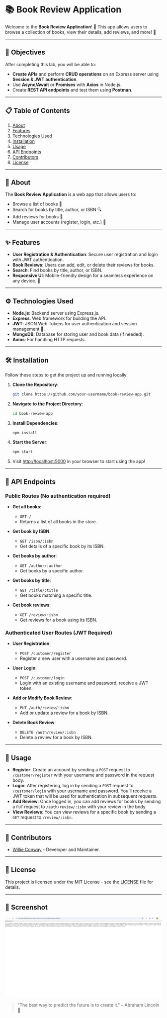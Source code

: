 # 📚 Book Review Application

Welcome to the **Book Review Application**! 🎉 This app allows users to browse a collection of books, view their details, add reviews, and more! 🚀

---

## 🎯 Objectives

After completing this lab, you will be able to:

- **Create APIs** and perform **CRUD operations** on an Express server using **Session & JWT authentication**.
- Use **Async/Await** or **Promises** with **Axios** in Node.js.
- Create **REST API endpoints** and test them using **Postman**.

---

## 📋 Table of Contents

1. [About](#about)
2. [Features](#features)
3. [Technologies Used](#technologies-used)
4. [Installation](#installation)
5. [Usage](#usage)
6. [API Endpoints](#api-endpoints)
7. [Contributors](#contributors)
8. [License](#license)

---

## 🧐 About

The **Book Review Application** is a web app that allows users to:
- Browse a list of books 📖
- Search for books by title, author, or ISBN 🔍
- Add reviews for books 📝
- Manage user accounts (register, login, etc.) 🔑

---

## ✨ Features

- **User Registration & Authentication**: Secure user registration and login with JWT authentication.
- **Book Reviews**: Users can add, edit, or delete their reviews for books.
- **Search**: Find books by title, author, or ISBN.
- **Responsive UI**: Mobile-friendly design for a seamless experience on any device. 📱

---

## ⚙️ Technologies Used

- **Node.js**: Backend server using Express.js.
- **Express**: Web framework for building the API.
- **JWT**: JSON Web Tokens for user authentication and session management 🔐.
- **MongoDB**: Database for storing user and book data (if needed).
- **Axios**: For handling HTTP requests.

---

## 🛠️ Installation

Follow these steps to get the project up and running locally:

1. **Clone the Repository**:
    ```bash
    git clone https://github.com/your-username/book-review-app.git
    ```

2. **Navigate to the Project Directory**:
    ```bash
    cd book-review-app
    ```

3. **Install Dependencies**:
    ```bash
    npm install
    ```

4. **Start the Server**:
    ```bash
    npm start
    ```

5. Visit [http://localhost:5000](http://localhost:5000) in your browser to start using the app!

---

## 📑 API Endpoints

### Public Routes (No authentication required)

- **Get all books**:
    - `GET /`
    - Returns a list of all books in the store.

- **Get book by ISBN**:
    - `GET /isbn/:isbn`
    - Get details of a specific book by its ISBN.

- **Get books by author**:
    - `GET /author/:author`
    - Get books by a specific author.

- **Get books by title**:
    - `GET /title/:title`
    - Get books matching a specific title.

- **Get book reviews**:
    - `GET /review/:isbn`
    - Get reviews for a book using its ISBN.

### Authenticated User Routes (JWT Required)

- **User Registration**:
    - `POST /customer/register`
    - Register a new user with a username and password.

- **User Login**:
    - `POST /customer/login`
    - Login with an existing username and password, receive a JWT token.

- **Add or Modify Book Review**:
    - `PUT /auth/review/:isbn`
    - Add or update a review for a book by ISBN.

- **Delete Book Review**:
    - `DELETE /auth/review/:isbn`
    - Delete a review for a book by ISBN.

---

## 🚀 Usage

- **Register**: Create an account by sending a `POST` request to `/customer/register` with your username and password in the request body.
- **Login**: After registering, log in by sending a `POST` request to `/customer/login` with your username and password. You’ll receive a JWT token that will be used for authentication in subsequent requests.
- **Add Review**: Once logged in, you can add reviews for books by sending a `PUT` request to `/auth/review/:isbn` with your review in the body.
- **View Reviews**: You can view reviews for a specific book by sending a `GET` request to `/review/:isbn`.

---

## 🤝 Contributors

- [Willie Conway](https://github.com/Willie-Conway) - Developer and Maintainer.


---

## 📝 License

This project is licensed under the MIT License - see the [LICENSE](LICENSE) file for details.

---

## 📌 Screenshot

![Book Review App](https://github.com/Willie-Conway/Book-Review-Application/blob/48c5811c90a39fc62686f78e9561991fa4b36170/Screenshots/REST%20API%20Server.png)

> "The best way to predict the future is to create it." – Abraham Lincoln 🌟

